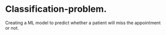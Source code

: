 # Classification-problem.
 Creating a ML model to predict whether a patient will miss the appointment or not.
